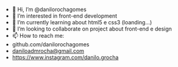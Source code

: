- 👋 Hi, I’m @danilorochagomes
- 👀 I’m interested in front-end development
- 🌱 I’m currently learning about html5 e css3 (loanding...)
- 💞️ I’m looking to collaborate on project about front-end e design
- 📫 How to reach me:
- github.com/danilorochagomes
- daniloadmrocha@gmail.com
- https://www.instagram.com/danilo.grocha
  

<!---
danilorochagomes/danilorochagomes is a ✨ special ✨ repository because its `README.md` (this file) appears on your GitHub profile.
You can click the Preview link to take a look at your changes.
--->
